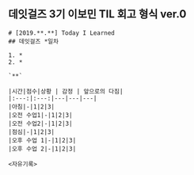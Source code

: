 ## 데잇걸즈 3기 이보민 TIL 회고 형식 ver.0



```
# [2019.**.**] Today I Learned
## 데잇걸즈 *일차

1. *
2. *

`**`

|시간|점수|상황 | 감정 | 앞으로의 다짐|
|:---:|:---:|---|---|---|
|아침|-|1|2|3|
|오전 수업1|-|1|2|3|
|오전 수업2|-|1|2|3|
|점심|-|1|2|3|
|오후 수업 1|-|1|2|3|
|오후 수업 2|-|1|2|3|

<자유기록>

    

```